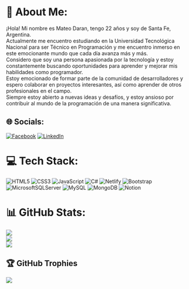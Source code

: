 # 💫 About Me:
¡Hola! Mi nombre es Mateo Daran, tengo 22 años y soy de Santa Fe, Argentina. <br>Actualmente me encuentro estudiando en la Universidad Tecnológica Nacional para ser Técnico en Programación y me encuentro inmerso en este emocionante mundo que cada día avanza más y más. <br>Considero que soy una persona apasionada por la tecnología y estoy constantemente buscando oportunidades para aprender y mejorar mis habilidades como programador.<br>Estoy emocionado de formar parte de la comunidad de desarrolladores y espero colaborar en proyectos interesantes, así como aprender de otros profesionales en el campo. <br>Siempre estoy abierto a nuevas ideas y desafíos, y estoy ansioso por contribuir al mundo de la programación de una manera significativa.


## 🌐 Socials:
[![Facebook](https://img.shields.io/badge/Facebook-%231877F2.svg?logo=Facebook&logoColor=white)](https://www.facebook.com/mateo.daran) [![LinkedIn](https://img.shields.io/badge/LinkedIn-%230077B5.svg?logo=linkedin&logoColor=white)](https://linkedin.com/in/mateo-daran-683ba6216/) 

# 💻 Tech Stack:
![HTML5](https://img.shields.io/badge/html5-%23E34F26.svg?style=for-the-badge&logo=html5&logoColor=white) ![CSS3](https://img.shields.io/badge/css3-%231572B6.svg?style=for-the-badge&logo=css3&logoColor=white) ![JavaScript](https://img.shields.io/badge/javascript-%23323330.svg?style=for-the-badge&logo=javascript&logoColor=%23F7DF1E) ![C#](https://img.shields.io/badge/c%23-%23239120.svg?style=for-the-badge&logo=c-sharp&logoColor=white) ![Netlify](https://img.shields.io/badge/netlify-%23000000.svg?style=for-the-badge&logo=netlify&logoColor=#00C7B7) ![Bootstrap](https://img.shields.io/badge/bootstrap-%23563D7C.svg?style=for-the-badge&logo=bootstrap&logoColor=white) ![MicrosoftSQLServer](https://img.shields.io/badge/Microsoft%20SQL%20Sever-CC2927?style=for-the-badge&logo=microsoft%20sql%20server&logoColor=white) ![MySQL](https://img.shields.io/badge/mysql-%2300f.svg?style=for-the-badge&logo=mysql&logoColor=white) ![MongoDB](https://img.shields.io/badge/MongoDB-%234ea94b.svg?style=for-the-badge&logo=mongodb&logoColor=white) ![Notion](https://img.shields.io/badge/Notion-%23000000.svg?style=for-the-badge&logo=notion&logoColor=white)
# 📊 GitHub Stats:
![](https://github-readme-stats.vercel.app/api?username=MateoD01&theme=tokyonight&hide_border=false&include_all_commits=false&count_private=false)<br/>
![](https://github-readme-streak-stats.herokuapp.com/?user=MateoD01&theme=tokyonight&hide_border=false)<br/>
![](https://github-readme-stats.vercel.app/api/top-langs/?username=MateoD01&theme=tokyonight&hide_border=false&include_all_commits=false&count_private=false&layout=compact)

## 🏆 GitHub Trophies
![](https://github-profile-trophy.vercel.app/?username=MateoD01&theme=onestar&no-frame=false&no-bg=false&margin-w=4)

<!-- Proudly created with GPRM ( https://gprm.itsvg.in ) -->
